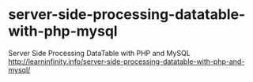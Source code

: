 # server-side-processing-datatable-with-php-mysql
Server Side Processing DataTable with PHP and MySQL
http://learninfinity.info/server-side-processing-datatable-with-php-and-mysql/
